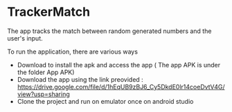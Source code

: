 # TrackerMatch

The app tracks the match between random generated numbers and the user's input.

To run the application, there are various ways

  - Download to install the apk and access the app ( The app APK is under the folder App APK)
  - Download the app using the link preovided : https://drive.google.com/file/d/1hEqUB9zBJ6_Cy5DkdE0lr14coeDvtV4G/view?usp=sharing
  - Clone the project and run on emulator once on android studio
